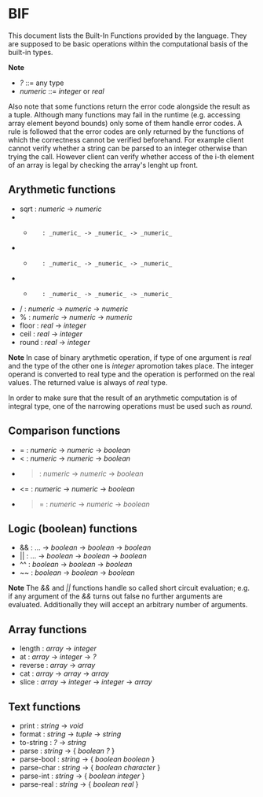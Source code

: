 BIF
===

This document lists the Built-In Functions provided by the language.
They are supposed to be basic operations within the computational basis of the built-in types.

**Note**
 - _?_          ::= any type
 - _numeric_    ::= _integer_ or _real_

Also note that some functions return the error code alongside the result as a tuple.
Although many functions may fail in the runtime (e.g. accessing array element beyond bounds) only some of them handle error codes.
A rule is followed that the error codes are only returned by the functions of which the correctness cannot be verified beforehand.
For example client cannot verify whether a string can be parsed to an integer otherwise than trying the call.
However client can verify whether access of the i-th element of an array is legal by checking the array's lenght up front.

Arythmetic functions
--------------------
 * sqrt     : _numeric_ -> _numeric_
 * +        : _numeric_ -> _numeric_ -> _numeric_
 * -        : _numeric_ -> _numeric_ -> _numeric_
 * *        : _numeric_ -> _numeric_ -> _numeric_
 * /        : _numeric_ -> _numeric_ -> _numeric_
 * %        : _numeric_ -> _numeric_ -> _numeric_
 * floor    : _real_ -> _integer_
 * ceil     : _real_ -> _integer_
 * round    : _real_ -> _integer_

**Note**
In case of binary arythmetic operation, if type of one argument is _real_ and the type of the other one is _integer_ apromotion takes place.
The integer operand is converted to real type and the operation is performed on the real values.
The returned value is always of _real_ type.

In order to make sure that the result of an arythmetic computation is of integral type, one of the narrowing operations must be used such as _round_.

Comparison functions
--------------------
 * =    : _numeric_ -> _numeric_ -> _boolean_
 * <    : _numeric_ -> _numeric_ -> _boolean_
 * >    : _numeric_ -> _numeric_ -> _boolean_
 * <=   : _numeric_ -> _numeric_ -> _boolean_
 * >=   : _numeric_ -> _numeric_ -> _boolean_

Logic (boolean) functions
-------------------------
 * &&   : ... -> _boolean_ -> _boolean_ -> _boolean_
 * ||   : ... -> _boolean_ -> _boolean_ -> _boolean_
 * ^^   : _boolean_ -> _boolean_ -> _boolean_
 * ~~   : _boolean_ -> _boolean_ -> _boolean_

**Note**
The _&&_ and _||_ functions handle so called short circuit evaluation; e.g. if any argument of the _&&_ turns out false no further arguments are evaluated.
Additionally they will accept an arbitrary number of arguments.

Array functions
---------------
 * length  : _array_ -> _integer_
 * at      : _array_ -> _integer_ -> _?_
 * reverse : _array_ -> _array_
 * cat     : _array_ -> _array_ -> _array_
 * slice   : _array_ -> _integer_ -> _integer_ -> _array_

Text functions
--------------
 * print        : _string_ -> _void_
 * format       : _string_ -> _tuple_ -> _string_
 * to-string    : _?_ -> _string_
 * parse        : _string_ -> { _boolean_ _?_ }
 * parse-bool   : _string_ -> { _boolean_ _boolean_ }
 * parse-char   : _string_ -> { _boolean_ _character_ }
 * parse-int    : _string_ -> { _boolean_ _integer_ }
 * parse-real   : _string_ -> { _boolean_ _real_ }

